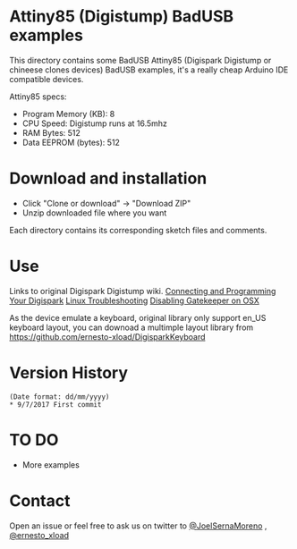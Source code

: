 Attiny85 (Digistump) BadUSB examples
====================================
 
This directory contains some BadUSB Attiny85 (Digispark Digistump or chineese clones devices) BadUSB examples, it's a really cheap Arduino IDE compatible devices.

Attiny85 specs:
* Program Memory (KB): 8
* CPU Speed: Digistump runs at 16.5mhz
* RAM Bytes: 512
* Data EEPROM (bytes): 512
 
Download and installation
=========================
* Click "Clone or download" -> "Download ZIP"
* Unzip downloaded file where you want

Each directory contains its corresponding sketch files and comments.

Use
===
Links to original Digispark Digistump wiki.
[Connecting and Programming Your Digispark](https://digistump.com/wiki/digispark/tutorials/connecting)
[Linux Troubleshooting](https://digistump.com/wiki/digispark/tutorials/linuxtroubleshooting)
[Disabling Gatekeeper on OSX](https://digistump.com/wiki/digispark/tutorials/gatekeeper)

As the device emulate a keyboard, original library only support en_US keyboard layout, you can downoad a multimple layout library from https://github.com/ernesto-xload/DigisparkKeyboard

Version History
===============
```
(Date format: dd/mm/yyyy)
* 9/7/2017 First commit

```

TO DO
=====
- More examples


Contact
=======
Open an issue or feel free to ask us on twitter to [@JoelSernaMoreno](https://www.twitter.com/JoelSernaMoreno/) , [@ernesto_xload](https://www.twitter.com/ernesto_xload/)



